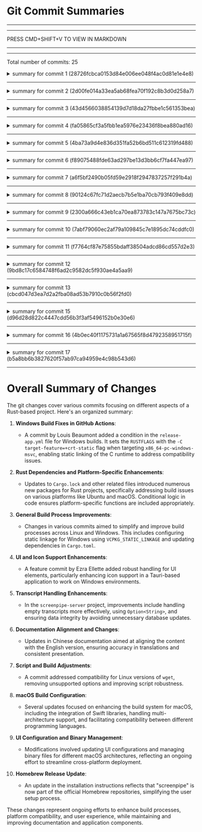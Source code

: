 # Git Commit Summaries

-----------------------------------------------------------------------
-----------------------------------------------------------------------
 
PRESS CMD+SHIFT+V TO VIEW IN MARKDOWN
 
_______________________________________________________________________
-----------------------------------------------------------------------
Total number of commits: 25

<details>
<summary>summary for commit 1 (28726fcbca0153d84e006ee048f4ac0d81e1e4e8)</summary>

The commit with hash `28726fcbca0153d84e006ee048f4ac0d81e1e4e8` made by Louis Beaumont, includes a fix targeting the Windows build configuration within the GitHub Actions workflow file `release-app.yml`.

### Key changes:
- A condition was added to the build script that specifically checks if the build target is set to `x86_64-pc-windows-msvc`.
- If this condition is met, the `RUSTFLAGS` environment variable is set to include the `-C target-feature=+crt-static` flag.
- This change likely addresses compatibility or linking issues specific to Windows builds by enabling static linking of the C runtime.

The change modifies how Rust projects are built for Windows, suggesting an effort to fix build problems on this platform.
</details>

------------------------------------------------------------------------

<details>
<summary>summary for commit 2 (2d00fe014a33ea5ab68fea70f192c8b3d0d258a7)</summary>

The commit (2d00fe014a33ea5ab68fea70f192c8b3d0d258a7) authored by Louis Beaumont addresses build issues for Ubuntu and macOS. The `Cargo.lock` file for the `screenpipe-app-tauri` project saw numerous changes:

1. **Added Packages:**
   - Introduced several new packages like `adler2`, `aligned-vec`, `arg_enum_proc_macro`, `arrayvec`, `av1-grain`, `avif-serialize`, `bit_field`, `bitstream-io`, `built`, `byteorder-lite`, `color_quant`, `crunchy`, `exr`, `gif`, `half`, `image-webp`, `imgref`, `interpolate_name`, `itertools`, `jobserver`, `jpeg-decoder`, `lebe`, `libfuzzer-sys`, `loop9`, `maybe-rayon`, `minimal-lexical`, `miniz_oxide 0.8.0`, `nom`, `noop_proc_macro`, `num-bigint`, `num-derive`, `num-integer`, `num-rational`, `paste`, `profiling`, `profiling-procmacros`, `qoi`, `quick-error`, `rav1e`, `ravif`, `rgb`, `simd_helpers`, `tiff`, `v_frame`, `weezl`, `windows-icons`, `zune-core`, `zune-inflate`, and `zune-jpeg`.

2. **Updated Dependencies:**
   - The `screenpipe-app` package was updated from version `0.11.1` to `0.11.2`, which included new dependencies: `windows-icons` and `winreg 0.52.0`.

3. **Functionality updates in `icons.rs`:**
   - Conditional compilation for Windows-specific functions was added using `#[cfg(target_os = "windows")]`, ensuring that certain functions like `get_exe_by_reg_key`, `get_exe_from_potential_path`, and `get_exe_by_appx` are only included in builds targeting Windows.

Overall, this commit primarily introduces several new Rust dependencies and applies platform-specific changes to address build issues on Ubuntu and macOS, while also ensuring compatibility with Windows.
</details>

------------------------------------------------------------------------

<details>
<summary>summary for commit 3 (43d4566038854139d7d18da27fbbe1c561353bea)</summary>

The commit made several changes to improve the build process for both Linux and Windows platforms:

1. **GitHub Actions Workflow (`release-app.yml`):**
   - Enhanced the Linux build process by adding several new dependencies for installation, which include `libasound2-dev`, `libgtk-3-dev`, `libbsd-dev`, `libmd-dev`, `libssl-dev`, and `libglib2.0-dev`. 
   - For the Windows build, a new environment variable `VCPKG_STATIC_LINKAGE` was set to "true" to enable static linkage using vcpkg.

2. **`Cargo.toml` Update for the Tauri App:**
   - Bumped the version of the `screenpipe-app` from "0.11.1" to "0.11.2".

3. **Binary File (`libscreenpipe_arm64.dylib`):**
   - There were unspecified changes made to the binary file `libscreenpipe_arm64.dylib` in the `screenpipe-vision/lib` directory.

Overall, these changes focus on fixing and improving the build process across different platforms, incrementing the version of the software, and modifying a binary file.
</details>

------------------------------------------------------------------------

<details>
<summary>summary for commit 4 (fa05865cf3a5fbb1ea5976e23436f8bea880ad16)</summary>

The commit `fa05865cf3a5fbb1ea5976e23436f8bea880ad16` introduces a new feature that adds icon support for the timeline feature on Windows in a Tauri-based application. Here's a summary of the changes:

1. **`timeline-dock-section.tsx` Modifications:**
   - Removed platform-specific checks that limited icon loading to macOS. This enables icon loading functionality on Windows as well.

2. **`Cargo.toml` Updates:**
   - Added Windows-specific dependencies: `winreg` (to interact with the Windows registry) and `windows-icons` (for extracting icons), linked from a custom Git repository.

3. **`icons.rs` Enhancements:**
   - Implemented a complete workflow to find and load application icons on Windows by:
     - Using Windows registry to locate application executable paths.
     - Utilizing PowerShell commands to search for executables in known directories.
     - Checking installed app packages and extracting executable paths via Appx packages.
   - Reworked `get_app_icon` function to attempt multiple methods (registry, potential paths, Appx) to find executable paths and extract icons, converting them to base64 for use in the application.

These changes allow the application to support icon-loading for Windows applications, enhancing the user interface with more visual elements in the timeline feature.
</details>

------------------------------------------------------------------------

<details>
<summary>summary for commit 5 (4ba73a9d4e836d351fa52b6bd511c612319fd488)</summary>

The commit by Ezra Ellette focuses on fixing issues related to overlapping transcripts in the `screenpipe-server` project. The key changes include:

1. **Handling Empty Transcripts**: 
   - The `current_transcript` is now an `Option<String>` to better handle cases where the transcript might be empty.
   - A check is added to ensure that both `previous` and `current` are not empty before processing them. 
   - The code ensures that the `previous_transcript` is only set if it differs from the existing `previous_transcript`, and similarly for the `current_transcript`.

2. **Refactoring `processed_previous` and `previous_transcript`**:
   - Changed `processed_previous` from a `String` to an `Option<String>` to make it consistent with the new handling of possible empty or null values.
   - Updated `previous_transcript` in `process_audio_result` to be an `Option<String>` to align with the potential for it being empty or uninitialized.

3. **Database Updates**:
   - The logic now safely checks if `previous_transcript` is `Some` before attempting to update the audio transcription in the database, to avoid unnecessary database operations when the transcript is not available.

Overall, the changes ensure that empty or non-existent transcripts are handled gracefully, preventing potential errors or incorrect data processing.
</details>

------------------------------------------------------------------------

<details>
<summary>summary for commit 6 (f89075488fde63ad297be13d3bb6cf7fa447ea97)</summary>

The commit by leezhuuu updates the Chinese documentation to align with the English version. Key changes include:

1. **Structure Adjustments**:
   - Removed additional ASCII art, unified the heading hierarchy, and synchronized the document structure with the English version.

2. **Content Optimization**:
   - Updated the "How it works" section to better reflect the English style, improved translations for the slogan and product descriptions for clarity.

3. **Format Standardization**:
   - Unified heading formats, standardized link presentations, and ensured layout consistency with the English documentation.

4. **Additional Improvements**:
   - Updated image alt texts to Chinese, verified link functionality, and removed outdated content.

Overall, the update aims to synchronize the Chinese documentation with accuracy in translation and natural localization. The diff includes modifications such as added Japanese language option and changes to alt texts and headings to reflect these updates.
</details>

------------------------------------------------------------------------

<details>
<summary>summary for commit 7 (a6f5bf2490b05fd59e2918f2947837257f291b4a)</summary>

This commit updates the `pre_build.js` script in the `screenpipe-app-tauri` directory. The author, Jan Mechtel, addresses an issue where not all versions of the `wget` command support the `--show-progress` option. The script is modified to handle this by adding a condition specifically for Linux platforms: when running on Linux, it uses `wget` without the `--show-progress` option to download a file, ensuring compatibility with more versions of `wget`. Specifically, it adds a new branch to the conditional logic for handling downloads based on the operating system, defaulting to a version of `wget` with minimized output on Linux.
</details>

------------------------------------------------------------------------

<details>
<summary>summary for commit 8 (90124c67fc71d2aecb7b5e1ba70cb793f409e8dd)</summary>

The commit `90124c67fc71d2aecb7b5e1ba70cb793f409e8dd` includes several changes focused on improving the build process for macOS:

1. **`.cargo/config.toml`:**
   - Added new configuration for macOS targets, specifically for `aarch64-apple-darwin` and `x86_64-apple-darwin`.
   - Introduced `rustflags` to include library paths (`screenpipe-vision/lib`).

2. **`Cargo.toml`:**
   - Added the `cc = "1.0"` dependency, which is likely used for handling C/C++ code compilation in Rust projects.

3. **`Cargo.lock`:**
   - Updated the version of the `screenpipe-app` package from `0.11.0` to `0.11.1`.

4. **`screenpipe-vision/build.rs`:**
   - Implemented a new function `compile_swift_library` to handle the compilation of a Swift library on macOS.
   - This function ensures the creation of a library directory, compiles the Swift library for both `aarch64` and `x86_64` architectures, and integrates various Metal and Vision frameworks.
   - It also sets up the necessary environment to link the compiled library with the Rust project.

Overall, these changes aim to improve the build system and expand compatibility for macOS, particularly facilitating Swift library integration and multi-architecture support.
</details>

------------------------------------------------------------------------

<details>
<summary>summary for commit 9 (2300a666c43eb1ca70ea873783c147a7675bc73c)</summary>

The recent changes in the git repository involve updates to the documentation files. Here is a summary of the changes:

1. **File Deletion and Addition**
   - The file `content/docs/pages/docs/_meta.js` has been deleted.
   - A new file `content/docs/pages/docs/_meta.ts` has been added. The new file is structured as an object with keys representing documentation sections and values containing metadata about each section, such as `title` and `type`.

2. **Content Updates**
   - In the file `content/docs/pages/docs/integrations.mdx`, a new section for "file organizer 2000" (an Obsidian plugin) has been added, including a link to its GitHub page.

3. **Configuration Update**
   - The TypeScript configuration file `content/docs/tsconfig.json` has been updated. The `include` paths have been modified to replace `pages/docs/_meta.js` with `pages/docs/_meta.ts` to reflect the conversion from JavaScript to TypeScript.

These changes primarily focus on transitioning documentation metadata to TypeScript and updating content to include a new integration section.
</details>

------------------------------------------------------------------------

<details>
<summary>summary for commit 10 (7abf79060ec2af79a109845c7e1895dc74cddfc0)</summary>

The commit with hash `7abf79060ec2af79a109845c7e1895dc74cddfc0`, authored by Huy Du, updates the Linux building instructions in the documentation. The change involves adding additional dependencies to the installation command. Specifically, the packages `libsdl2-dev`, `libclang-dev`, and `libxtst-dev` were added to the list of packages to be installed with `sudo apt-get install`.
</details>

------------------------------------------------------------------------

<details>
<summary>summary for commit 11 (f7764cf87e75855bdaff38504adcd86cd557d2e3)</summary>

The recent git commit by Louis Beaumont includes several key changes across multiple files:

1. **scripts/pre_build.js**: 
   - Updated the configuration for macOS to change the FFMPEG version and the download URL. The FFMPEG file format was changed from `.7z` to `.tar.xz`.
   - Modified the script to handle the extraction and cleanup according to the new file format (.tar.xz).

2. **Cargo.lock**: 
   - Updated the version of the `screenpipe-app` package from `0.10.9` to `0.11.0`.

3. **Cargo.toml**: 
   - Incremented the version of the `screenpipe-app` package from `0.11.0` to `0.11.1`.

4. **tauri.conf.json**: 
   - Changed the height of a UI window from `600` to `1000`.

5. **tauri.macos.conf.json**: 
   - Updated the configuration to consolidate the UI monitor executables under a single name "ui_monitor".

6. **Binary files**: 
   - Added new binary files for `ui_monitor-aarch64-apple-darwin` and `ui_monitor-x86_64-apple-darwin` in the `screenpipe-app-tauri/src-tauri` directory.
   - Updated the binary file for `ui_monitor-aarch64-apple-darwin` in the `screenpipe-vision/bin` directory.

These changes primarily focus on updating build scripts for FFMPEG, adjusting version numbers, modifying UI configuration, and handling platform-specific binaries for macOS.
</details>

------------------------------------------------------------------------

<details>
<summary>summary for commit 12 (9bd8c17c6584748f6ad2c9582dc5f930ae4a5aa9)</summary>

The recent commit primarily involves updates to the UI monitoring compilation process, particularly for macOS. Here's a summary of the changes introduced:

1. **Pre-Build Script Updates:**
   - Updated the `pre_build.js` script to handle downloading and extracting a newer version of ffmpeg (`7.1`) for macOS.
   - The script now uses `.7z` format instead of `.tar.xz` for compression.
   - Added a check and download mechanism to ensure ffmpeg binaries are correctly set up.

2. **Swift UI Monitoring Compilation:**
   - Introduced the compilation of Swift-based UI monitoring binaries for both `arm64` and `x86_64` architectures on macOS.
   - The Swift UI monitoring binaries are compiled with certain optimizations and linked frameworks (`Cocoa`, `ApplicationServices`, `Foundation`).

3. **Modifications to Configuration Files:**
   - The `tauri.macos.conf.json` was updated to include the UI monitor binaries in the `externalBin` list.

4. **Building Swift Executables:**
   - Added a Rust build script to compile the Swift UI monitoring script into binaries during the build process.
   - The binary generation logic is determined by the architecture and produced directly in the `bin` directory.

5. **Error Handling and Process Management:**
   - Introduced improvements to error handling, especially for Windows environments.
   - Updated processes to better handle stdout and stderr for the UI monitoring services.

6. **Code Cleanup and Refactoring:**
   - Removed redundant and old files.
   - Simplified some logic in script files and rearranged for better readability and functionality.
   - Fixed styling issues and added code comments for better maintenance.

7. **General Enhancements:**
   - Added configurations to speed up Windows builds.
   - Added changelogs and updated documentation to reflect changes up to version `0.10.2`.
   - UI processes are now more robust with better error handling and process lifecycle management. 

These changes are part of ongoing efforts to improve UI monitoring features and deployment across different platforms, while ensuring better performance and easier management of the build process.
</details>

------------------------------------------------------------------------

<details>
<summary>summary for commit 13 (cbcd047d3ea7d2a2fba08ad53b7910c0b56f2fd0)</summary>

The commit `cbcd047d3ea7d2a2fba08ad53b7910c0b56f2fd0` by Louis Beaumont, titled "small ui changes", includes the following modifications:

1. **generate_changelog_md.sh:**
   - Modified the echo command to use the `-e` flag in order to enable interpretation of backslash escapes.

2. **pipe.json:**
   - Changed the type of the `obsidianPath` field from "string" to "path".

3. **Timeline Page (page.tsx):**
   - Updated to use double quotes in `querySelector` for `.ai-panel` and `.audio-transcript-panel`.
   - Removed an unused `<div>` that was adding a linear gradient overlay.

4. **Pipe Config Form (pipe-config-form.tsx):**
   - Added imports for `open` from `@tauri-apps/plugin-dialog` and `FolderOpen` from `lucide-react`.
   - Enhanced the form's submission logging and error handling.
   - Implemented a new case for handling "path" type fields, including functionality to open a folder selection dialog and reset to default options.
   
5. **package.json:**
   - Upgraded the `@tauri-apps/api` package from version `^2.1.0` to `^2.1.1`.

6. **bun.lockb:**
   - There are binary differences indicating updates or changes not specified in detail.

Overall, this commit involves minor UI changes, improvements in error handling, and the enhancement of form input handling for the "path" type, along with a library update.
</details>

------------------------------------------------------------------------

<details>
<summary>summary for commit 15 (d96d28d822c4447cdd56b3f3af5496152b0e30e6)</summary>

The commit made by Louis Beaumont updates the `README.md` file in the `pipe-obsidian-time-logs` TypeScript example. The changes include adding an image at the top of the README using a Markdown image link. Additionally, the description has been slightly modified by removing the word "engineering" from "engineering work," indicating a broader application of the tool for logging work to Obsidian using screenpipe and openai/ollama.
</details>

------------------------------------------------------------------------

<details>
<summary>summary for commit 16 (4b0ec40f1175731a1a67565f8d4792358951715f)</summary>

The commit introduces a new feature to log engineering work time into Obsidian. It adds a new example project under `examples/typescript/pipe-obsidian-time-logs`, including a README file, a `pipe.json` configuration file, and the implementation `pipe.ts` file. 

### Summary of Changes:
- **README.md**: Provides setup instructions and a brief overview of the project. It guides users on installing required tools, setting up AI providers (OpenAI or Ollama), configuring Obsidian, and running the pipeline. 

- **pipe.json**: Defines configuration options for the pipeline, such as the interval for data streaming, file paths for Obsidian, OpenAI or Ollama configurations, and other customizable settings.

- **pipe.ts**: Implements the functionality to monitor screen activity, generate engineering log entries, and sync them with Obsidian. The script uses either OpenAI or Ollama to generate logs from screen data, formats them as markdown, and appends them to daily notes in Obsidian.

### Features:
- Automates logging of engineering work to an Obsidian vault by monitoring screen activity at a configurable interval.
- Supports both OpenAI and Ollama as AI providers to generate log entries.
- Entries are saved in Obsidian as markdown files in a YYYY-MM-DD format with structured table format.
- Provides customizable settings such as interval, model, API keys, prompts, and page size.
</details>

------------------------------------------------------------------------

<details>
<summary>summary for commit 17 (b5a8bb6b3827620f57ab97ca94959e4c98b543d6)</summary>

The recent git commit made by Ansh Grover introduces a feature related to the official Homebrew release of a project. In the documentation file `getting-started.mdx`, the instructions for installing "screenpipe" via Homebrew have been updated. Instead of tapping into a specific GitHub repository (`mediar-ai/screenpipe.git`), the user is now instructed to run `brew update` before installing "screenpipe" using Homebrew. This likely reflects an update where "screenpipe" is now part of the official Homebrew repositories.
</details>

------------------------------------------------------------------------

# Overall Summary of Changes

The git changes cover various commits focusing on different aspects of a Rust-based project. Here's an organized summary:

1. **Windows Build Fixes in GitHub Actions**:
    - A commit by Louis Beaumont added a condition in the `release-app.yml` file for Windows builds. It sets the `RUSTFLAGS` with the `-C target-feature=+crt-static` flag when targeting `x86_64-pc-windows-msvc`, enabling static linking of the C runtime to address compatibility issues.

2. **Rust Dependencies and Platform-Specific Enhancements**:
   - Updates to `Cargo.lock` and other related files introduced numerous new packages for Rust projects, specifically addressing build issues on various platforms like Ubuntu and macOS. Conditional logic in code ensures platform-specific functions are included appropriately.

3. **General Build Process Improvements**:
   - Changes in various commits aimed to simplify and improve build processes across Linux and Windows. This includes configuring static linkage for Windows using `VCPKG_STATIC_LINKAGE` and updating dependencies in `Cargo.toml`.

4. **UI and Icon Support Enhancements**:
    - A feature commit by Ezra Ellette added robust handling for UI elements, particularly enhancing icon support in a Tauri-based application to work on Windows environments.

5. **Transcript Handling Enhancements**:
    - In the `screenpipe-server` project, improvements include handling empty transcripts more effectively, using `Option<String>`, and ensuring data integrity by avoiding unnecessary database updates.

6. **Documentation Alignment and Changes**:
    - Updates in Chinese documentation aimed at aligning the content with the English version, ensuring accuracy in translations and consistent presentation.

7. **Script and Build Adjustments**:
    - A commit addressed compatibility for Linux versions of `wget`, removing unsupported options and improving script robustness.

8. **macOS Build Configuration**:
    - Several updates focused on enhancing the build system for macOS, including the integration of Swift libraries, handling multi-architecture support, and facilitating compatibility between different programming languages.

9. **UI Configuration and Binary Management**:
    - Modifications involved updating UI configurations and managing binary files for different macOS architectures, reflecting an ongoing effort to streamline cross-platform deployment.

10. **Homebrew Release Update**:
    - An update in the installation instructions reflects that "screenpipe" is now part of the official Homebrew repositories, simplifying the user setup process.
   
These changes represent ongoing efforts to enhance build processes, platform compatibility, and user experience, while maintaining and improving documentation and application components.
